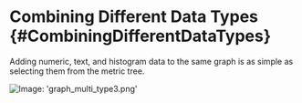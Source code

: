 # Combining Different Data Types {#CombiningDifferentDataTypes}

Adding numeric, text, and histogram data to the same graph is as simple as selecting them from the metric tree.

![Image: 'graph_multi_type3.png'](/assets/graph_multi_type3.png?raw=true)
